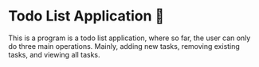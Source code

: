 # Todo List Application 📃

This is a program is a todo list application, where so far, the user can only do three main operations. Mainly, adding new tasks, removing existing tasks, and viewing all tasks.
